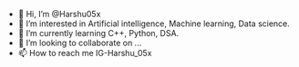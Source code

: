 - 👋 Hi, I’m @Harshu05x
- 👀 I’m interested in Artificial intelligence,
     Machine learning, Data science.  
- 🌱 I’m currently learning C++, Python, DSA.
- 💞️ I’m looking to collaborate on ...
- 📫 How to reach me IG-Harshu_05x
<!---
Harshu05x/Harshu05x is a ✨ special ✨ repository because its `README.md` (this file) appears on your GitHub profile.
You can click the Preview link to take a look at your changes.
--->
